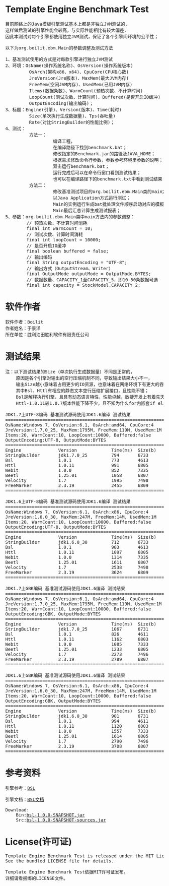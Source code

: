 Template Engine Benchmark Test
===
<pre>
目前网络上的Java模板引擎测试基本上都是非独立JVM测试的，
这样做后测试的引擎性能会较高，与实际性能相比有较大偏差，
因此本测试对每个引擎都使用独立JVM测试，保证了各个引擎间环境的公平性；

以下为org.boilit.ebm.Main的参数调整及测试方法        

1、基准测试使用的方式是对每款引擎进行独立JVM测试
2、环境：OsName(操作系统名称)、OsVersion(操作系统版本)
         OsArch(架构x86、x64)、CpuCore(CPU核心数)
         JreVersion(Jre版本)、MaxMem(最大JVM内存)
         FreeMem(空闲JVM内存)、UsedMem(已用JVM内存)
         Items(数据条数)、WarmCount(预热次数、不计算时间)
         LoopCount(测试次数、计算时间)、Buffered(是否开启IO缓冲)
         OutputEncoding(输出编码)；
3、标题：Engine(引擎)、Version(版本)、Time(耗时)
         Size(单次执行生成数据量)、Tps(吞吐量)
         Rate(对比StringBuilder的性能比例)；
4、测试：
         方法一：
                  编译工程，
                  在编译路径下找到benchmark.bat；
                  修改指定的Benchmark.jar的路径及JAVA_HOME；
                  根据需求修改命令行参数，参数参考环境里参数的说明；
                  双击运行benchmark.bat；
                  运行完成后可以在命令行窗口看到测试结果；
                  也可以在编译路径下的benchmark.txt中看到测试结果；
         方法二：
                  修改基准测试项目的org.boilit.ebm.Main类的main方法内的参数
                  以Java Application方式运行测试；
                  Main的实例运行生成bat批处理文件顺序启动对应的模板引擎生成测试结果，
                  Main最后汇总计算生成测试报表；
5、参数：org.boilit.ebm.Main类中main方法内的参数调整：
        // 预热次数、不计算时间消耗
        final int warmCount = 10;
        // 测试次数、计算时间消耗
        final int loopCount = 10000;
        // 是否开启IO缓冲
        final boolean buffered = false;
        // 输出编码
        final String outputEncoding = "UTF-8";
        // 输出方式（OutputStream、Writer）
        final OutputMode outputMode = OutputMode.BYTES;
        // 数据数量、CAPACITY_1至CAPACITY_5，即10-50条数据可选
        final int capacity = StockModel.CAPACITY_2;
</pre>
软件作者
===
<pre>
软件作者：Boilit
作者姓名：于景洋
所在单位：胜利油田胜利软件有限责任公司
</pre>
测试结果
===
<pre>
注：以下测试结果的Size（单次执行生成数据量）不同是正常的，
    原因是各个引擎对输出的空行压缩机制不同，导致输出结果大小不一，
    输出Size越小意味着占用更少的IO资源，也意味着在网络环境下有更大的吞吐量,
    其中Bsl、Httl有相应的静态文本空行压缩扩展接口，且性能不错；
    Bsl是解释执行引擎，且具有动态语言特性，性能卓越，敏捷开发上有着先天优势；
    Httl-1.0.11较1.0.7版本性能下降不少，且不知为什么for内嵌套if else给我报语法错误，无奈用条件表达式代替了。

JDK1.7上UTF-8编码 基准测试源码使用JDK1.6编译 测试结果
===============================================================================
OsName:Windows 7, OsVersion:6.1, OsArch:amd64, CpuCore:4
JreVersion:1.7.0_25, MaxMem:1795M, FreeMem:119M, UsedMem:1M
Items:20, WarmCount:10, LoopCount:10000, Buffered:false
OutputEncoding:UTF-8, OutputMode:BYTES
===============================================================================
Engine              Version             Time(ms)  Size(b)   Tps       Rate(%)   
StringBuilder       jdk1.7.0_25         794       6733      12594     100.00    
Bsl                 1.0.1               773       4613      12936     102.72    
Httl                1.0.11              991       6805      10090     80.12     
Webit               1.0.0               852       7335      11737     93.19     
Beetl               1.25.01             1058      6807      9451      75.05     
Velocity            1.7                 1995      7498      5012      39.80     
FreeMarker          2.3.19              2455      6809      4073      32.34     
===============================================================================

JDK1.6上UTF-8编码 基准测试源码使用JDK1.6编译 测试结果
===============================================================================
OsName:Windows 7, OsVersion:6.1, OsArch:x86, CpuCore:4
JreVersion:1.6.0_30, MaxMem:247M, FreeMem:14M, UsedMem:1M
Items:20, WarmCount:10, LoopCount:10000, Buffered:false
OutputEncoding:UTF-8, OutputMode:BYTES
===============================================================================
Engine              Version             Time(ms)  Size(b)   Tps       Rate(%)   
StringBuilder       jdk1.6.0_30         712       6733      14044     100.00    
Bsl                 1.0.1               903       4613      11074     78.85     
Httl                1.0.11              1097      6805      9115      64.90     
Webit               1.0.0               1314      7335      7610      54.19     
Beetl               1.25.01             1611      6807      6207      44.20     
Velocity            1.7                 2538      7498      3940      28.05     
FreeMarker          2.3.19              3624      6809      2759      19.65     
===============================================================================

JDK1.7上GBK编码 基准测试源码使用JDK1.6编译 测试结果
===============================================================================
OsName:Windows 7, OsVersion:6.1, OsArch:amd64, CpuCore:4
JreVersion:1.7.0_25, MaxMem:1795M, FreeMem:119M, UsedMem:1M
Items:20, WarmCount:10, LoopCount:10000, Buffered:false
OutputEncoding:GBK, OutputMode:BYTES
===============================================================================
Engine              Version             Time(ms)  Size(b)   Tps       Rate(%)   
StringBuilder       jdk1.7.0_25         1067      6731      9372      100.00    
Bsl                 1.0.1               826       4611      12106     129.18    
Httl                1.0.11              1162      6803      8605      91.82     
Webit               1.0.0               1085      7333      9216      98.34     
Beetl               1.25.01             1233      6805      8110      86.54     
Velocity            1.7                 2273      7496      4399      46.94     
FreeMarker          2.3.19              2789      6807      3585      38.26     
===============================================================================

JDK1.6上GBK编码 基准测试源码使用JDK1.6编译 测试结果
===============================================================================
OsName:Windows 7, OsVersion:6.1, OsArch:x86, CpuCore:4
JreVersion:1.6.0_30, MaxMem:247M, FreeMem:14M, UsedMem:1M
Items:20, WarmCount:10, LoopCount:10000, Buffered:false
OutputEncoding:GBK, OutputMode:BYTES
===============================================================================
Engine              Version             Time(ms)  Size(b)   Tps       Rate(%)   
StringBuilder       jdk1.6.0_30         901       6731      11098     100.00    
Bsl                 1.0.1               994       4611      10060     90.64     
Httl                1.0.11              1120      6803      8928      80.45     
Webit               1.0.0               1557      7333      6422      57.87     
Beetl               1.25.01             1614      6805      6195      55.82     
Velocity            1.7                 2790      7496      3584      32.29     
FreeMarker          2.3.19              3708      6807      2696      24.30     
===============================================================================
</pre>
参考资料
===
<pre>
引擎参考：<a href="https://github.com/boilit/bsl">BSL</a>

引擎文档：<a href="http://boilit.github.io/bsl">BSL文档</a>

Download: 
    Bin:<a href="http://boilit.github.io/bsl/files/bsl-1.0.0-SNAPSHOT.jar">bsl-1.0.0-SNAPSHOT.jar</a>
    Src:<a href="http://boilit.github.io/bsl/files/bsl-1.0.0-SNAPSHOT-sources.jar">bsl-1.0.0-SNAPSHOT-sources.jar</a>
</pre>
License(许可证)
===
<pre>
Template Engine Benchmark Test is released under the MIT License. 
See the bundled LICENSE file for details.

Template Engine Benchmark Test依据MIT许可证发布。
详细请看捆绑的LICENSE文件。
</pre>


